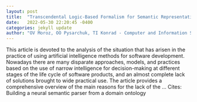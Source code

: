 ```yaml
---
layout: post
title:  "Transcendental Logic-Based Formalism for Semantic Representation of Software Project Requirements Architecture"
date:   2022-05-30 22:20:45 -0400
categories: jekyll update
author: "OV Moroz, OO Pysarchuk, TI Konrad - Computer and Information Science, 2022"
---
```

This article is devoted to the analysis of the situation that has arisen in the practice of using artificial intelligence methods for software development. Nowadays there are many disparate approaches, models, and practices based on the use of narrow intelligence for decision-making at different stages of the life cycle of software products, and an almost complete lack of solutions brought to wide practical use. The article provides a comprehensive overview of the main reasons for the lack of the … Cites: ‪Building a neural semantic parser from a domain ontology‬